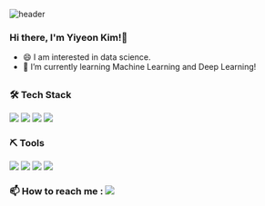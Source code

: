 ![header](https://capsule-render.vercel.app/api?type=Waving&color=gradient&height=130&section=header&text=&fontSize=60&fontAlignY=35)
<h3>Hi there, I'm Yiyeon Kim!👋</h3>

- 😄 I am interested in data science.
- 🌱 I’m currently learning Machine Learning and Deep Learning!

##
<div>
  <h3>🛠 Tech Stack</h3>
  <img src="https://img.shields.io/badge/Python-3776AB?&style=plastic&logo=python&logoColor=white">
  <img src="https://img.shields.io/badge/R-276DC3?&style=plastic&logo=r&logoColor=white">
  <img src="https://img.shields.io/badge/HTML5-E34F26?&style=plastic&logo=html5&logoColor=white">
  <img src="https://img.shields.io/badge/CSS3-1572B6?&style=plastic&logo=css3&logoColor=white">
</div>

<div>
  <h3>⛏ Tools</h3>
  <img src="https://img.shields.io/badge/Jupyter-F37626?&style=plastic&logo=jupyter&logoColor=white">
  <img src="https://img.shields.io/badge/RStudio-75AADB?&style=plastic&logo=rstudio&logoColor=white">
  <img src="https://img.shields.io/badge/VSCode-007ACC?&style=plastic&logo=visual-studio-code&logoColor=white">
  <img src="https://img.shields.io/badge/PyCharm-000000?&style=plastic&logo=pycharm&logoColor=white">
</div>

<div>
  <h3>📫 How to reach me :
<a href="mailto:yiyeonk0901@gmail.com" target="_blank"><img src="https://img.shields.io/badge/Gmail-EA4335?style=flat-square&logo=Gmail&logoColor=white"/></a>
</h3>
  
<!--
**yiyeonk/yiyeonk** is a ✨ _special_ ✨ repository because its `README.md` (this file) appears on your GitHub profile.

Here are some ideas to get you started:

- 🔭 I’m currently working on ...
- 🌱 I’m currently learning ...
- 👯 I’m looking to collaborate on ...
- 🤔 I’m looking for help with ...
- 💬 Ask me about ...
- 📫 How to reach me: ...
- 😄 Pronouns: ...
- ⚡ Fun fact: ...
-->
